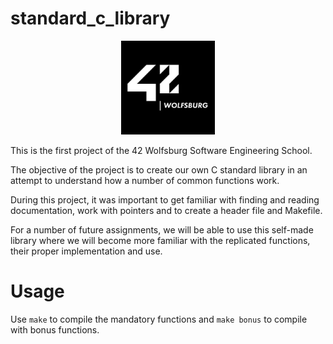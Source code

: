 # standard_c_library
 
<p align="center">
<img src="https://github.com/santiagotena/assets/blob/master/logos/42%20logo.jpeg?raw=true" alt="42 Wolfsburg Logo" width="150" height="150">
</p>
 
This is the first project of the 42 Wolfsburg Software Engineering School.
 
The objective of the project is to create our own C standard library in an attempt to understand how a number of common functions work.

During this project, it was important to get familiar with finding and reading documentation, work with pointers and to create a header file and Makefile.
 
For a number of future assignments, we will be able to use this self-made library where we will become more familiar with the replicated 
functions, their proper implementation and use.
 
# Usage
 
Use `make` to compile the mandatory functions and `make bonus` to compile with bonus functions.
